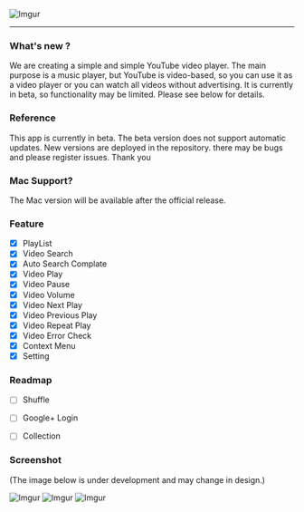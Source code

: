 ![Imgur](https://i.imgur.com/qKenxpi.png)
***

### What's new ?
We are creating a simple and simple YouTube video player. The main purpose is a music player, but YouTube is video-based, so you can use it as a video player or you can watch all videos without advertising. It is currently in beta, so functionality may be limited. Please see below for details.

### Reference
This app is currently in beta. 
The beta version does not support automatic updates. 
New versions are deployed in the repository. 
there may be bugs and please register issues.
Thank you

### Mac Support?
The Mac version will be available after the official release.

### Feature

- [x] PlayList
- [x] Video Search
- [x] Auto Search Complate
- [x] Video Play
- [x] Video Pause
- [x] Video Volume
- [x] Video Next Play
- [x] Video Previous Play
- [x] Video Repeat Play
- [x] Video Error Check
- [x] Context Menu
- [x] Setting

### Readmap

- [ ] Shuffle
- [ ] Google+ Login
- [ ] Collection


### Screenshot
(The image below is under development and may change in design.)

![Imgur](https://i.imgur.com/on9hj4Z.png)
![Imgur](https://i.imgur.com/Ll4j5I9.png)
![Imgur](https://i.imgur.com/Sqqw9jn.png)
